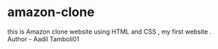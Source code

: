 # amazon-clone
 this is Amazon clone website using HTML and CSS , my first website .
 <br>
Author - Aadil Tamboli01
